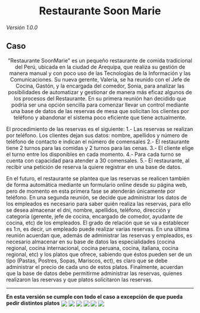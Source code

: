 <h1 align="center">Restaurante Soon Marie</h1>
<i>Versión 1.0.0</i>
<h2>Caso</h2>
<p align="center">"Restaurante SoonMarie" es un pequeño restaurante de comida tradicional del Perú, ubicada en la ciudad de Arequipa, que realiza su gestión de manera manual y con poco uso de las Tecnologías de la Información y las
Comunicaciones. Su nueva gerente, Valeria, se ha reunido con el Jefe de Cocina, Gastón, y la encargada del comedor, Sonia, para analizar las posibilidades de automatizar y gestionar de manera más eficaz algunos de los procesos del Restaurante.
En su primera reunión han decidido que podría ser una opción sencilla para comenzar llevar un control mediante una base de datos de las reservas de mesa que solicitan los clientes por teléfono y abandonar el sistema poco eficiente que tiene actualmente.

El procedimiento de las reservas es el siguiente:
1.- Las reservas se realizan por teléfono. Los clientes dejan sus datos: nombre, apellidos y número de teléfono de contacto e indican el número de comensales
2.- El restaurante tiene 2 turnos para las comidas y 2 turnos para las cenas.
3.- El cliente elige el turno entre los disponibles en cada momento.
4.- Para cada turno se cuenta con capacidad para atender a 30 comensales.
5.- El restaurante, al recibir una petición de reserva la quiere registrar en una base de datos.

En el futuro, el restaurante se plantea que las reservas se realicen también de forma automática mediante un formulario online desde su página web, pero de momento en esta primera fase se atenderán únicamente por teléfono.
En una segunda reunión, se decide que administrar los datos de los empleados es necesario para saber quién realiza las reservas, para ello se desea almacenar el dni, nombre, apellidos, teléfono, dirección y categoría (gerente, jefe de cocina, encargado de comedor, ayudante de cocina, etc) de los empleados. El grado de relación que se va a establecer es 1:n, es decir, un empleado puede realizar varias reservas.
En una última reunión acuerdan que, además de administrar las reservas y empleados, es necesario almacenar en su base de datos las especialidades (cocina regional, cocina internacional, cocina peruana, cocina, italiana, cocina regional, etc) y los platos que ofrece, sabiendo que éstos pueden ser de un tipo (Pastas, Postres, Sopas, Mariscos, ect), es claro que se debe administrar el precio de cada uno de estos platos. Finalmente, acuerdan que la base de datos debe permitirme administrar las reservas, quienes realizaron las reservas y que platos solicitaron las reservas.</p>

<hr>
<strong>En esta versión se cumple con todo el caso a excepción de que pueda pedir distintos platos</strong>

<img align="center" src="https://i.postimg.cc/xT584QKt/inicio.jpg">
<img align="center" src="https://i.postimg.cc/mgrkxnjR/reportes.jpg">
<img align="center" src="https://i.postimg.cc/zGPBqk2h/Gestor-empleados.jpg">
<img align="center" src="https://i.postimg.cc/yYsWjxSD/fomulario-nuevo-Empleado.jpg">
<img align="center" src="https://i.postimg.cc/9fRf0qsn/gestor-de-reservas.jpg">
<img align="center" src="https://i.postimg.cc/tRhYFW70/fomulario-nueva-Reserva.jpg">